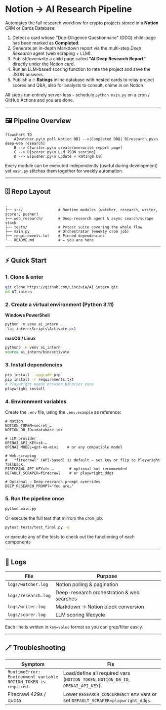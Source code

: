# Notion → AI Research Pipeline

Automates the full research workflow for crypto projects stored in a **Notion** CRM or Cards Database:

1. Detect a card whose "Due-Diligence Questionnaire" (DDQ) child-page has been marked as **Completed**.
2. Generate an in-depth Markdown report via the multi-step *Deep Research* agent (web scraping + LLM).
3. Publish/overwrite a child page called **"AI Deep Research Report"** directly under the Notion card.
4. Run an LLM-based scoring function to rate the project and save the JSON answers.
5. Publish a 🔥 **Ratings** inline database with nested cards to relay project scores and Q&A, also for analysts to consult, chime in on Notion.

All steps run entirely server-less – schedule `python main.py` on a cron / GitHub Actions and you are done.

---

## 🖼️ Pipeline Overview

```mermaid
flowchart TD
    A[watcher.py\n poll Notion DB] -->|Completed DDQ| B[research.py\n deep-web research]
    B --> C[writer.py\n create/overwrite report page]
    C --> D[scorer.py\n LLM JSON scoring]
    D --> E[pusher.py\n update 🔥 Ratings DB]
```

Every module can be executed independently (useful during development) yet `main.py` stitches them together for weekly automation.

---

## 🗄️ Repo Layout

```
.
├── src/                # Runtime modules (watcher, research, writer, scorer, pusher)
├── web_research/       # Deep-research agent & async search/scrape stack
├── tests/              # Pytest suite covering the whole flow
├── main.py             # Orchestrator (weekly cron job)
├── requirements.txt    # Pinned dependencies
└── README.md           # ← you are here
```

---

## ⚡ Quick Start

### 1. Clone & enter
```bash
git clone https://github.com/Liscivia/AI_intern.git
cd AI_intern
```

### 2. Create a virtual environment (Python 3.11)
**Windows PowerShell**
```powershell
python -m venv ai_intern
.\ai_intern\Scripts\Activate.ps1
```
**macOS / Linux**
```bash
python3 -m venv ai_intern
source ai_intern/bin/activate
```

### 3. Install dependencies
```bash
pip install --upgrade pip
pip install -r requirements.txt
# Playwright needs browser binaries once
playwright install
```

### 4. Environment variables
Create the `.env` file, using the `.env.example` as reference:
```dotenv
# Notion
NOTION_TOKEN=secret_…
NOTION_DB_ID=<database-id>

# LLM provider
OPENAI_API_KEY=sk-…
OPENAI_MODEL=gpt-4o-mini    # or any compatible model

# Web-scraping
#   "firecrawl" (API-based) is default – set key or flip to Playwright fallback.
FIRECRAWL_API_KEY=fc_…       # optional but recommended
DEFAULT_SCRAPER=firecrawl    # or playwright_ddgs

# Optional – Deep-research prompt overrides
DEEP_RESEARCH_PROMPT="You are…"
```

### 5. Run the pipeline once
```bash
python main.py
```
Or execute the full test that mirrors the cron job:
```bash
pytest tests/test_final.py -q
```
or execute any of the tests to check out the functioning of each components

---

## 📝 Logs

File | Purpose
---- | -------
`logs/watcher.log` | Notion polling & pagination
`logs/research.log` | Deep-research orchestration & web searches
`logs/writer.log` | Markdown → Notion block conversion
`logs/scorer.log` | LLM scoring lifecycle

Each line is written in `key=value` format so you can grep/filter easily.

---

## 🪄 Troubleshooting

| Symptom | Fix |
| ------- | --- |
| `RuntimeError: Environment variable NOTION_TOKEN is required.` | Load/define all required vars (`NOTION_TOKEN`, `NOTION_DB_ID`, `OPENAI_API_KEY`). |
| Firecrawl 429s / quota | Lower `RESEARCH_CONCURRENCY` env vars or set `DEFAULT_SCRAPER=playwright_ddgs`. |




